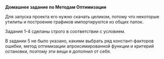 **Домашнее задание по Методам Оптимизации**

Для запуска проекта его нужно скачать целиком, потому что некоторые утилиты и построение графиков импортируются из общих папок.

Задания 1-4 сделаны строго в соответствии с условием.

В задании 5 не было указано, какими выбрать ряд констант-факторов ошибки, метод оптимизации апроксимированной функции и критерий остановки, поэтому эти вещи я дополнил от себя.